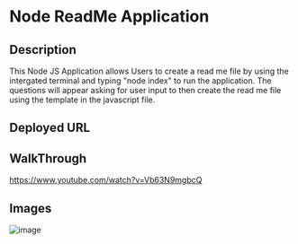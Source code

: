 # Node ReadMe Application

## Description

This Node JS Application allows Users to create a read me file by using the intergated terminal and typing "node index" to run the application. The questions will appear asking for user input to then create the read me file using the template in the javascript file. 

## Deployed URL 



## WalkThrough 

https://www.youtube.com/watch?v=Vb63N9mgbcQ

## Images

![image](https://github.com/LewisHammy/ReadMe-Generator/assets/136273659/88f17f0e-f6a7-4ea2-a681-63478c748137)
